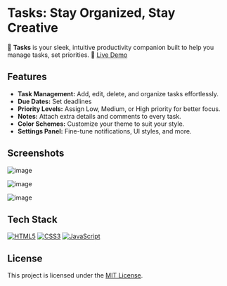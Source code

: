 # Tasks: Stay Organized, Stay Creative

🚀 **Tasks** is your sleek, intuitive productivity companion built to help you manage tasks, set priorities.
🔗 [Live Demo](#)

## Features

- **Task Management:** Add, edit, delete, and organize tasks effortlessly.
- **Due Dates:** Set deadlines
- **Priority Levels:** Assign Low, Medium, or High priority for better focus.
- **Notes:** Attach extra details and comments to every task.
- **Color Schemes:** Customize your theme to suit your style.
- **Settings Panel:** Fine-tune notifications, UI styles, and more.

## Screenshots

![image](https://github.com/user-attachments/assets/a58c81c5-0e1f-4b7b-8079-ce7889051ea7)

![image](https://github.com/user-attachments/assets/71cb284e-69fe-4a23-a143-245975c22325)

![image](https://github.com/user-attachments/assets/6c98b51f-89cb-41d1-ad69-c4cb14c0d124)


## Tech Stack

[![HTML5](https://img.shields.io/badge/HTML5-E34F26?style=for-the-badge&logo=html5&logoColor=white)](https://developer.mozilla.org/en-US/docs/Web/Guide/HTML/HTML5)
[![CSS3](https://img.shields.io/badge/CSS3-1572B6?style=for-the-badge&logo=css3&logoColor=white)](https://developer.mozilla.org/en-US/docs/Web/CSS)
[![JavaScript](https://img.shields.io/badge/JavaScript-F7DF1E?style=for-the-badge&logo=javascript&logoColor=black)](https://developer.mozilla.org/en-US/docs/Web/JavaScript)

## License

This project is licensed under the [MIT License](LICENSE).

